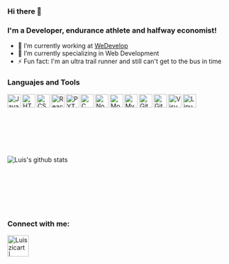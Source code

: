 ### Hi there 👋

### I'm a Developer, endurance athlete and halfway economist!

- 🔭 I’m currently working at [WeDevelop](https://wedevelop.me/)
- 🌱 I’m currently specializing in Web Development
- ⚡ Fun fact: I'm an ultra trail runner and still can't get to the bus in time

### Languajes and Tools

<img align="left" alt="JavaScript" width="30px" src="https://img.icons8.com/color/48/000000/javascript.png"/>
<img align="left" alt="HTML5" width="30px" src="https://img.icons8.com/color/48/000000/html-5.png"/>
<img align="left" alt="CSS3" width="30px" src="https://img.icons8.com/color/48/000000/css3.png"/>
<img align="left" alt="React" width="30px" src="https://img.icons8.com/color/48/000000/react.png"/>
<img align="left" alt="PYTHON" width="30px" src="https://img.icons8.com/color/48/000000/python.png"/>
<img align="left" alt="C" width="30px" src="https://img.icons8.com/color/48/000000/c-programming.png"/>
<img align="left" alt="Node.Js" width="30px" src="https://img.icons8.com/color/48/000000/nodejs.png"/>
<img align="left" alt="MongoDB" width="30px" src="https://img.icons8.com/color/48/000000/mongodb.png"/>
<img align="left" alt="MySQL" width="30px" src="https://img.icons8.com/color/48/000000/mysql.png"/>
<img align="left" alt="Git" width="30px" src="https://img.icons8.com/color/48/000000/git.png"/>
<img align="left" alt="GitHub" width="30px" src="https://img.icons8.com/color/48/000000/github.png"/>
<img align="left" alt="Visual Studio Code" width="30px" src="https://img.icons8.com/color/48/000000/visual-studio-code-2019.png"/>
<img align="left" alt="Linux" width="30px" src="https://img.icons8.com/color/48/000000/linux.png"/>

<br/> <br/> <br/> <br/>
## <br/>

![Luis's github stats](https://github-readme-stats.vercel.app/api?username=Luiszicart&show_icons=true&theme=synthwave)

<br/> <br/>
## <br/>

### Connect with me:
[<img align="left" alt="Luiszicart | LinkedIn" width="48px" src="https://img.icons8.com/color/48/000000/linkedin.png"/>][linkedin]

[linkedin]:https://www.linkedin.com/in/luis-andrés-zapata-icart-a005691b4
